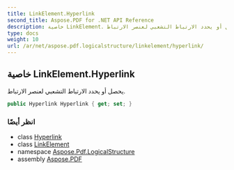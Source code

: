 ```yaml
---
title: LinkElement.Hyperlink
second_title: Aspose.PDF for .NET API Reference
description: خاصية LinkElement. يحصل أو يحدد الارتباط التشعبي لعنصر الارتباط
type: docs
weight: 10
url: /ar/net/aspose.pdf.logicalstructure/linkelement/hyperlink/
---
```

## خاصية LinkElement.Hyperlink

يحصل أو يحدد الارتباط التشعبي لعنصر الارتباط.

```csharp
public Hyperlink Hyperlink { get; set; }
```

### انظر أيضًا

* class [Hyperlink](../../../aspose.pdf/hyperlink/)
* class [LinkElement](../)
* namespace [Aspose.Pdf.LogicalStructure](../../../aspose.pdf.logicalstructure/)
* assembly [Aspose.PDF](../../../)